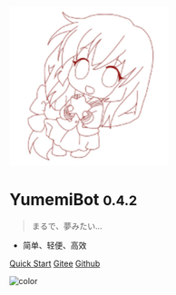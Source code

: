 <!-- _coverpage.md -->

![logo](./public/images/avatar/logo.png)

# YumemiBot <small>0.4.2</small>

> まるで、夢みたい...

- 简单、轻便、高效

[Quick Start](index/)
[Gitee](https://gitee.com/Dc_Yuki/YumemiBot)
[Github](https://github.com/dcyuki/YumemiBot)

<!-- 背景图片 -->

<!-- 背景色 -->

![color](#ffffff)